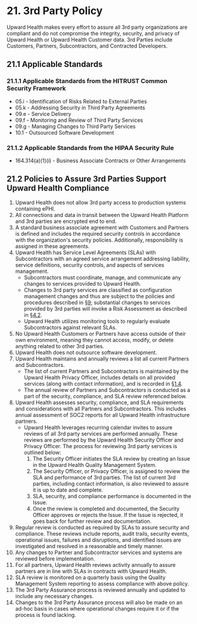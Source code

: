 # 21. 3rd Party Policy

Upward Health makes every effort to assure all 3rd party organizations are compliant and do not compromise the integrity, security, and privacy of Upward Health or Upward Health Customer data. 3rd Parties include Customers, Partners, Subcontractors, and Contracted Developers.

## 21.1 Applicable Standards

### 21.1.1 Applicable Standards from the HITRUST Common Security Framework

*  05.i - Identification of Risks Related to External Parties
*  05.k - Addressing Security in Third Party Agreements
*  09.e - Service Delivery
*  09.f - Monitoring and Review of Third Party Services
*  09.g - Managing Changes to Third Party Services
*  10.1 - Outsourced Software Development

### 21.1.2 Applicable Standards from the HIPAA Security Rule

* 164.314(a)(1)(i) - Business Associate Contracts or Other Arrangements

## 21.2 Policies to Assure 3rd Parties Support Upward Health Compliance

1. Upward Health does not allow 3rd party access to production systems containing ePHI.
2. All connections and data in transit between the Upward Health Platform and 3rd parties are encrypted end to end.
3. A standard business associate agreement with Customers and Partners is defined and includes the required security controls in accordance with the organization's security policies. Additionally, responsibility is assigned in these agreements.
4. Upward Health has Service Level Agreements (SLAs) with Subcontractors with an agreed service arrangement addressing liability, service definitions, security controls, and aspects of services management.
   * Subcontractors must coordinate, manage, and communicate any changes to services provided to Upward Health.
   * Changes to 3rd party services are classified as configuration management changes and thus are subject to the policies and procedures described in [§9](#9.-configuration-management-policy); substantial changes to services provided by 3rd parties will invoke a Risk Assessment as described in [§4.2](#4.2-risk-management-policies).
   * Upward Health utilizes monitoring tools to regularly evaluate Subcontractors against relevant SLAs.
5. No Upward Health Customers or Partners have access outside of their own environment, meaning they cannot access, modify, or delete anything related to other 3rd parties.
6. Upward Health does not outsource software development.
7. Upward Health maintains and annually reviews a list all current Partners and Subcontractors.
   * The list of current Partners and Subcontractors is maintained by the Upward Health Privacy Officer, includes details on all provided services (along with contact information), and is recorded in [§1.4](#1.4-datica-organizational-concepts).
   * The annual review of Partners and Subcontractors is conducted as a part of the security, compliance, and SLA review referenced below.
8. Upward Health assesses security, compliance, and SLA requirements and considerations with all Partners and Subcontractors. This includes annual assessment of SOC2 reports for all Upward Health infrastructure partners.
   * Upward Health leverages recurring calendar invites to assure reviews of all 3rd party services are performed annually. These reviews are performed by the Upward Health Security Officer and Privacy Officer. The process for reviewing 3rd party services is outlined below:
     1. The Security Officer initiates the SLA review by creating an Issue in the Upward Health Quality Management System.
     2. The Security Officer, or Privacy Officer, is assigned to review the SLA and performance of 3rd parties. The list of current 3rd parties, including contact information, is also reviewed to assure it is up to date and complete.
     3. SLA, security, and compliance performance is documented in the Issue.
     4. Once the review is completed and documented, the Security Officer approves or rejects the Issue. If the Issue is rejected, it goes back for further review and documentation.
9. Regular review is conducted as required by SLAs to assure security and compliance. These reviews include reports, audit trails, security events, operational issues, failures and disruptions, and identified issues are investigated and resolved in a reasonable and timely manner.
10. Any changes to Partner and Subcontractor services and systems are reviewed before implementation.
11. For all partners, Upward Health reviews activity annually to assure partners are in line with SLAs in contracts with Upward Health.
12. SLA review is monitored on a quarterly basis using the Quality Management System reporting to assess compliance with above policy.
13. The 3rd Party Assurance process is reviewed annually and updated to include any necessary changes.
14. Changes to the 3rd Party Assurance process will also be made on an ad-hoc basis in cases where operational changes require it or if the process is found lacking. 
